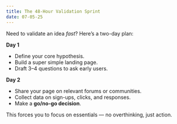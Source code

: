 ```yaml
---
title: The 48-Hour Validation Sprint
date: 07-05-25
---
```


Need to validate an idea _fast_? Here’s a two-day plan:

**Day 1**

- Define your core hypothesis.
- Build a super simple landing page.
- Draft 3–4 questions to ask early users.

**Day 2**

- Share your page on relevant forums or communities.
- Collect data on sign-ups, clicks, and responses.
- Make a **go/no-go decision**.

This forces you to focus on essentials — no overthinking, just action.
